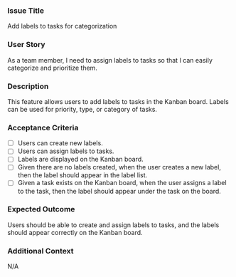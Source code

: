 ### Issue Title
Add labels to tasks for categorization

### User Story
As a team member, I need to assign labels to tasks so that I can easily categorize and prioritize them.

### Description
This feature allows users to add labels to tasks in the Kanban board. Labels can be used for priority, type, or category of tasks.

### Acceptance Criteria
- [ ] Users can create new labels.
- [ ] Users can assign labels to tasks.
- [ ] Labels are displayed on the Kanban board.
- [ ] Given there are no labels created, when the user creates a new label, then the label should appear in the label list.
- [ ] Given a task exists on the Kanban board, when the user assigns a label to the task, then the label should appear under the task on the board.

### Expected Outcome
Users should be able to create and assign labels to tasks, and the labels should appear correctly on the Kanban board.

### Additional Context
N/A
